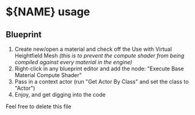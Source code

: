 # ${NAME} usage

## Blueprint

1. Create new/open a material and check off the Use with Virtual Heightfield Mesh _(this is to prevent the compute shader from being compiled against every material in the engine)_
2. Right-click in any blueprint editor and add the node: "Execute Base Material Compute Shader"
3. Pass in a context actor (run "Get Actor By Class" and set the class to "Actor")
4. Enjoy, and get digging into the code

Feel free to delete this file
